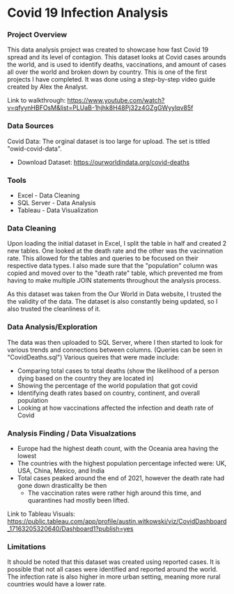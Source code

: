 # Covid 19 Infection Analysis

### Project Overview

This data analysis project was created to showcase how fast Covid 19 spread and its level of contagion. This dataset looks at Covid cases arounds the world, and is used to identify deaths, vaccinations, and amount of cases all over the world and broken down by country. This is one of the first projects I have completed. It was done using a step-by-step video guide created by Alex the Analyst.

Link to walkthrough: https://www.youtube.com/watch?v=qfyynHBFOsM&list=PLUaB-1hjhk8H48Pj32z4GZgGWyylqv85f


### Data Sources

Covid Data: The orginal dataset is too large for upload. The set is titled "owid-covid-data".
- Download Dataset: https://ourworldindata.org/covid-deaths


### Tools
 - Excel - Data Cleaning
 - SQL Server - Data Analysis
 - Tableau - Data Visualization


### Data Cleaning

Upon loading the initial dataset in Excel, I split the table in half and created 2 new tables. One looked at the death rate and the other was the vacinnation rate. This allowed for the tables and queries to be focused on their respective data types. I also made sure that the "population" column was copied and moved over to the "death rate" table, which prevented me from having to make multiple JOIN statements throughout the analysis process.

As this dataset was taken from the Our World in Data website, I trusted the the validity of the data. The dataset is also constantly being updated, so I also trusted the cleanliness of it.


### Data Analysis/Exploration

The data was then uploaded to SQL Server, where I then started to look for various trends and connections between columns. (Queries can be seen in "CovidDeaths.sql") Various queires that were made include:
- Comparing total cases to total deaths (show the likelihood of a person dying based on the country they are located in)
- Showing the percentage of the world population that got covid
- Identifying death rates based on country, continent, and overall population
- Looking at how vaccinations affected the infection and death rate of Covid


### Analysis Finding / Data Visualzations
- Europe had the highest death count, with the Oceania area having the lowest
- The countries with the highest population percentage infected were: UK, USA, China, Mexico, and India
- Total cases peaked around the end of 2021, however the death rate had gone down drasticallty be then
  - The vaccination rates were rather high around this time, and quarantines had mostly been lifted.
 
Link to Tableau Visuals: https://public.tableau.com/app/profile/austin.witkowski/viz/CovidDashboard_17163205320640/Dashboard1?publish=yes


### Limitations

It should be noted that this dataset was created using reported cases. It is possible that not all cases were identified and reported around the world. The infection rate is also higher in more urban setting, meaning more rural countries would have a lower rate. 


